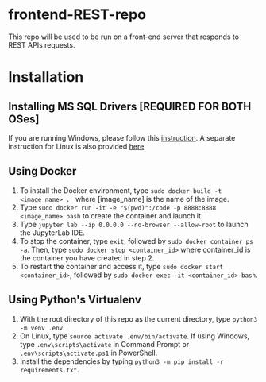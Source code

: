 # frontend-REST-repo
This repo will be used to be run on a front-end server that responds to REST APIs requests. 

# Installation
## Installing MS SQL Drivers [REQUIRED FOR BOTH OSes]
If you are running Windows, please follow this [instruction](https://learn.microsoft.com/en-us/sql/connect/odbc/download-odbc-driver-for-sql-server?view=sql-server-ver16). A separate instruction for Linux is also provided [here](https://learn.microsoft.com/en-us/sql/connect/odbc/linux-mac/installing-the-microsoft-odbc-driver-for-sql-server?view=sql-server-ver16&tabs=alpine18-install%2Calpine17-install%2Cdebian8-install%2Credhat7-13-install%2Crhel7-offline)

## Using Docker
1. To install the Docker environment, type `sudo docker build -t <image_name> . ` where [image_name] is the name of the image.
2. Type `sudo docker run -it -e "$(pwd)":/code -p 8888:8888 <image_name> bash` to create the container and launch it.
3. Type `jupyter lab --ip 0.0.0.0 --no-browser --allow-root` to launch the JupyterLab IDE.
4. To stop the container, type `exit`, followed by `sudo docker container ps -a`. Then, type `sudo docker stop <container_id>` where container_id is the container you have created in step 2.
5. To restart the container and access it, type `sudo docker start <container_id>`, followed by `sudo docker exec -it <container_id> bash`.

## Using Python's Virtualenv
1. With the root directory of this repo as the current directory, type `python3 -m venv .env`.
2. On Linux, type `source activate .env/bin/activate`. If using Windows, type `.env\scripts\activate` in Command Prompt or `.env\scripts\activate.ps1` in PowerShell.
3. Install the dependencies by typing `python3 -m pip install -r requirements.txt`.


